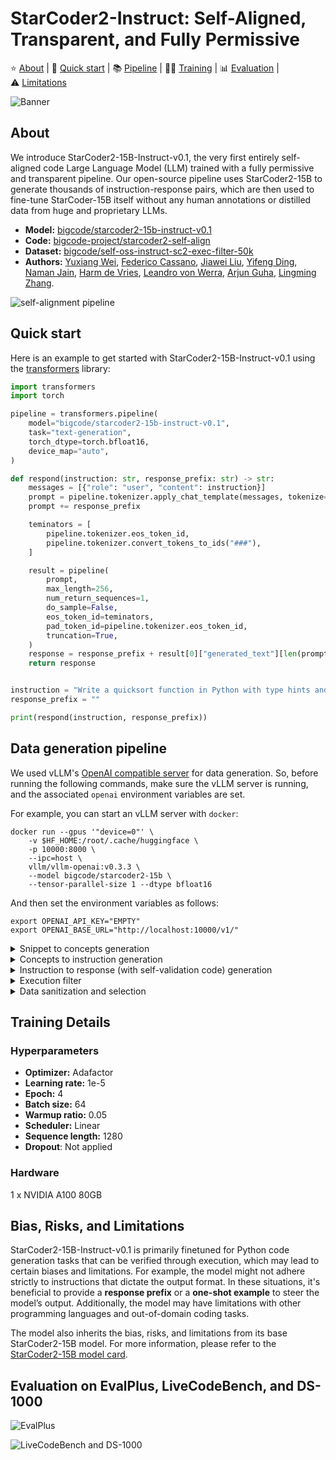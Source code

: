 # StarCoder2-Instruct: Self-Aligned, Transparent, and Fully Permissive

<p align="left">
    ⭐️&nbsp;<a href="#about">About</a>
    | 🚀&nbsp;<a href="#quick-start">Quick start</a>
    | 📚&nbsp;<a href="#data-generation-pipeline">Pipeline</a>
    | 🧑‍💻&nbsp;<a href="#training-details">Training</a>
    | 📊&nbsp;<a href="#evaluation-on-evalplus-livecodebench-and-ds-1000">Evaluation</a>
    | ⚠️&nbsp;<a href="#bias-risks-and-limitations">Limitations</a>
</p>

![Banner](https://huggingface.co/datasets/bigcode/starcoder2-instruct-assets/resolve/main/banner.png)

<!-- 
> [!WARNING]
> This documentation is still WIP. -->

## About

We introduce StarCoder2-15B-Instruct-v0.1, the very first entirely self-aligned code Large Language Model (LLM) trained with a fully permissive and transparent pipeline. Our open-source pipeline uses StarCoder2-15B to generate thousands of instruction-response pairs, which are then used to fine-tune StarCoder-15B itself without any human annotations or distilled data from huge and proprietary LLMs.

- **Model:** [bigcode/starcoder2-15b-instruct-v0.1](https://huggingface.co/bigcode/starcoder2-instruct-15b-v0.1)
- **Code:** [bigcode-project/starcoder2-self-align](https://github.com/bigcode-project/starcoder2-self-align)
- **Dataset:** [bigcode/self-oss-instruct-sc2-exec-filter-50k](https://huggingface.co/datasets/bigcode/self-oss-instruct-sc2-exec-filter-50k/)
- **Authors:**
[Yuxiang Wei](https://yuxiang.cs.illinois.edu),
[Federico Cassano](https://federico.codes/),
[Jiawei Liu](https://jw-liu.xyz),
[Yifeng Ding](https://yifeng-ding.com),
[Naman Jain](https://naman-ntc.github.io),
[Harm de Vries](https://www.harmdevries.com),
[Leandro von Werra](https://twitter.com/lvwerra),
[Arjun Guha](https://www.khoury.northeastern.edu/home/arjunguha/main/home/),
[Lingming Zhang](https://lingming.cs.illinois.edu).

![self-alignment pipeline](https://huggingface.co/datasets/bigcode/starcoder2-instruct-assets/resolve/main/method.png)

## Quick start

Here is an example to get started with StarCoder2-15B-Instruct-v0.1 using the [transformers](https://huggingface.co/docs/transformers/index) library:

```python
import transformers
import torch

pipeline = transformers.pipeline(
    model="bigcode/starcoder2-15b-instruct-v0.1",
    task="text-generation",
    torch_dtype=torch.bfloat16,
    device_map="auto",
)

def respond(instruction: str, response_prefix: str) -> str:
    messages = [{"role": "user", "content": instruction}]
    prompt = pipeline.tokenizer.apply_chat_template(messages, tokenize=False)
    prompt += response_prefix

    teminators = [
        pipeline.tokenizer.eos_token_id,
        pipeline.tokenizer.convert_tokens_to_ids("###"),
    ]

    result = pipeline(
        prompt,
        max_length=256,
        num_return_sequences=1,
        do_sample=False,
        eos_token_id=teminators,
        pad_token_id=pipeline.tokenizer.eos_token_id,
        truncation=True,
    )
    response = response_prefix + result[0]["generated_text"][len(prompt) :].split("###")[0].rstrip()
    return response


instruction = "Write a quicksort function in Python with type hints and a 'less_than' parameter for custom sorting criteria."
response_prefix = ""

print(respond(instruction, response_prefix))
```

## Data generation pipeline

We used vLLM's [OpenAI compatible server](https://docs.vllm.ai/en/latest/serving/openai_compatible_server.html) for data generation. So, before running the following commands, make sure the vLLM server is running, and the associated `openai` environment variables are set.

For example, you can start an vLLM server with `docker`:

```shell
docker run --gpus '"device=0"' \
    -v $HF_HOME:/root/.cache/huggingface \                            
    -p 10000:8000 \
    --ipc=host \
    vllm/vllm-openai:v0.3.3 \
    --model bigcode/starcoder2-15b \
    --tensor-parallel-size 1 --dtype bfloat16
```

And then set the environment variables as follows:

```shell
export OPENAI_API_KEY="EMPTY"
export OPENAI_BASE_URL="http://localhost:10000/v1/"
```

<details>

<summary>Snippet to concepts generation</summary>

```shell
python src/star_align/self_ossinstruct.py \
    --instruct_mode "S->C" \
    --seed_data_files /path/to/seeds.jsonl \
    --max_new_data 50000 \
    --tag concept_gen \
    --temperature 0.7 \
    --seed_code_start_index 0 \
    --model bigcode/starcoder2-15b \
    --num_fewshots 8 \
    --num_batched_requests 32 \
    --num_sample_per_request 1
```

</details>

<details>

<summary>Concepts to instruction generation</summary>

```shell
python src/star_align/self_ossinstruct.py \
    --instruct_mode "C->I" \
    --seed_data_files /path/to/concepts.jsonl \
    --max_new_data 50000 \
    --tag instruction_gen \
    --temperature 0.7 \
    --seed_code_start_index 0 \
    --model bigcode/starcoder2-15b \
    --num_fewshots 8 \
    --num_sample_per_request 1 \
    --num_batched_request 32
```

</details>

<details>

<summary>Instruction to response (with self-validation code) generation</summary>

```shell
python src/star_align/self_ossinstruct.py \
    --instruct_mode "I->R" \
    --seed_data_files path/to/instructions.jsonl  \
    --max_new_data 50000 \
    --tag response_gen \
    --seed_code_start_index 0 \
    --model bigcode/starcoder2-15b \
    --num_fewshots 1 \
    --num_batched_request 8 \
    --num_sample_per_request 10 \
    --temperature 0.7
```

</details>

<details>

<summary>Execution filter</summary>

> **Warning:** Though we implemented reliability guards, it is highly recommended to run execution in a sandbox environment. The command below doesn't provide sandboxing by default.

```shell
python src/star_align/execution_filter.py --response_path /path/to/response.jsonl --result_path /path/to/filtered.jsonl
# The current implementation may cause deadlock.
# If you encounter deadlock, manually do `ps -ef | grep execution_filter` and kill the stuck process.
# Note that filtered.jsonl may contain multiple passing samples for the same instruction which needs further selection.
```

</details>

<details>

<summary>Data sanitization and selection</summary>

```shell
RAW=1 python src/star_align/sanitize_data.py /path/to/filtered.jsonl /path/to/sanitized.jsonl
python src/star_align/clean_data.py --data_files /path/to/sanitized.jsonl --output_file /path/to/sanitized.jsonl --diversify_func_names
SMART=1 python src/star_align/sanitize_data.py /path/to/sanitized.jsonl /path/to/sanitized.jsonl
```

</details>

## Training Details

### Hyperparameters

- **Optimizer:** Adafactor
- **Learning rate:** 1e-5
- **Epoch:** 4
- **Batch size:** 64
- **Warmup ratio:** 0.05
- **Scheduler:** Linear
- **Sequence length:** 1280
- **Dropout**: Not applied

### Hardware

1 x NVIDIA A100 80GB

## Bias, Risks, and Limitations

StarCoder2-15B-Instruct-v0.1 is primarily finetuned for Python code generation tasks that can be verified through execution, which may lead to certain biases and limitations. For example, the model might not adhere strictly to instructions that dictate the output format. In these situations, it's beneficial to provide a **response prefix** or a **one-shot example** to steer the model’s output. Additionally, the model may have limitations with other programming languages and out-of-domain coding tasks.

The model also inherits the bias, risks, and limitations from its base StarCoder2-15B model. For more information, please refer to the [StarCoder2-15B model card](https://huggingface.co/bigcode/starcoder2-15b).

## Evaluation on EvalPlus, LiveCodeBench, and DS-1000

![EvalPlus](https://huggingface.co/datasets/bigcode/starcoder2-instruct-assets/resolve/main/evalplus.png)

![LiveCodeBench and DS-1000](https://huggingface.co/datasets/bigcode/starcoder2-instruct-assets/resolve/main/lcb-ds1000.png)
